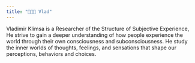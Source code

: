 ```yaml
---
title: "🧑🏻‍🦲 Vlad"
---
```


Vladimir Klimsa is a Researcher of the Structure of Subjective Experience, He strive to gain a deeper understanding of how people experience the world through their own consciousness and subconsciousness. He study the inner worlds of thoughts, feelings, and sensations that shape our perceptions, behaviors and choices.
